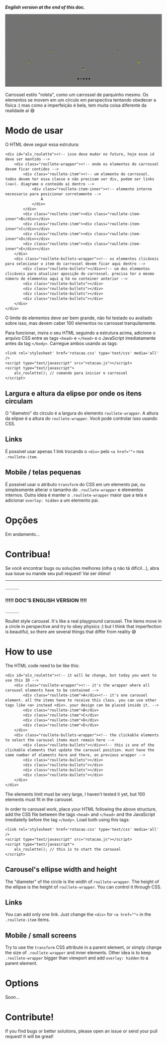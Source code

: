 **_English version at the end of this doc._**


![Preview](PREVIEW.gif "Preview")


Carrossel estilo "roleta", como um carrossel de parquinho mesmo. Os elementos se movem em um círculo em perspectiva tentando obedecer a física :) mas como a imperfeição é bela, tem muita coisa diferente da realidade aí 😅

# Modo de usar

O HTML deve seguir essa estrutura:

```
<div id="alx_roulette"><!-- isso deve mudar no futuro, hoje esse id deve ser mantido -->
	<div class="roullete-wrapper"><!-- onde os elementos do carrossel devem ficar contidos -->
		<div class="roullete-item"><!-- um elemento do carrossel. todos devem ter essa classe e não precisam ser div, podem ser links (<a>). diagrame o conteúdo aí dentro -->
			<div class="roullete-item-inner"><!-- elemento interno necessario para posicionar corretamente -->
				A
			</div>
		</div>
		<div class="roullete-item"><div class="roullete-item-inner">B</div></div>
		<div class="roullete-item"><div class="roullete-item-inner">C</div></div>
		<div class="roullete-item"><div class="roullete-item-inner">D</div></div>
		<div class="roullete-item"><div class="roullete-item-inner">E</div></div>
	</div>
	<div class="roullete-bullets-wrapper"><!-- os elementos clicáveis para selecionar o item do carrossel devem ficar aqui dentro -->
		<div class="roullete-bullets"></div><!-- um dos elementos clicáveis para atualizar aposição do carrossel. precisa ter o mesmo número de elementos aqui q há no conteiner anterior -->
		<div class="roullete-bullets"></div>
		<div class="roullete-bullets"></div>
		<div class="roullete-bullets"></div>
		<div class="roullete-bullets"></div>
	</div>
</div>
```

O limite de elementos deve ser bem grande, não foi testado ou avaliado sobre isso, mas devem caber 100 elementos no carrossel tranquilamente.

Para funcionar, insira o seu HTML seguindo a estrutura acima, adicione o arquivo CSS entre as tags `<head>` e `</head>` e o JavaScript imediatamente antes da tag `</body>`. Carregue ambos usando as tags:

```
<link rel='stylesheet' href='rotacao.css' type='text/css' media='all' />
<script type="text/javascript" src="rotacao.js"></script>
<script type="text/javascript">
	alx_roulette(); // comando para iniciar o carrossel
</script>
```

## Largura e altura da elipse por onde os itens circulam

O "diametro" do círculo é a largura do elemento `roullete-wrapper`. A altura da elipse é a altura do `roullete-wrapper`. Você pode controlar isso usando CSS.

## Links

É possível usar apenas 1 link trocando o `<div>` pelo `<a href="">` nos `.roullete-item`.

## Mobile / telas pequenas

É possível usar o atributo `transform` do CSS em um elemento pai, ou simplesmente alterar o tamanho do `.roullete-wrapper` e elementos internos. Outra ideia é manter o `.roullete-wrapper` maior que a tela e adicionar `overlay: hidden` a um elemento pai.

# Opções

Em andamento...

# Contribua!

Se você encontrar bugs ou soluções melhores (olha q não tá difícil...), abra sua issue ou mande seu pull request! Vai ser ótimo!

---


...........
### !!!!! DOC'S ENGLISH VERSION !!!!
...........


Roullet style carousel. It's like a real playground carousel. The items move in a circle in perspective and try to obey physics :) but I think that imperfection is beautiful, so there are several things that differ from reality 😅


# How to use

The HTML code need to be like this:

```
<div id="alx_roulette"><!-- it will be change, but today you want to use this ID -->
	<div class="roullete-wrapper"><!-- it's the wrapper where all carousel elements have to be contained -->
		<div class="roullete-item">A</div><!-- it's one carousel element. all the items have to receive this class. you can use other tags like <a> instead <div>. your design can be placed inside it. -->
		<div class="roullete-item">B</div>
		<div class="roullete-item">C</div>
		<div class="roullete-item">D</div>
		<div class="roullete-item">E</div>
	</div>
	<div class="roullete-bullets-wrapper"><!-- the clickable elements to select the carousel items must remain here -->
		<div class="roullete-bullets"></div><!-- this is one of the clickable elements that update the carousel position. must have the same number of elements here and there, on previous wrapper -->
		<div class="roullete-bullets"></div>
		<div class="roullete-bullets"></div>
		<div class="roullete-bullets"></div>
		<div class="roullete-bullets"></div>
	</div>
</div>
```

The elements limit must be very large, I haven't tested it yet, but 100 elements must fit in the carousel.

In order to carousel work, place your HTML following the above structure, add the CSS file between the tags `<head>` and `</head>` and the JavaScript imediatelly before the tag `</body>`. Load both using this tags:

```
<link rel='stylesheet' href='rotacao.css' type='text/css' media='all' />
<script type="text/javascript" src="rotacao.js"></script>
<script type="text/javascript">
	alx_roulette(); // this is to start the carousel
</script>
```

## Carousel's ellipse width and height

The "diameter" of the circle is the width of `roullete-wrapper`. The height of the ellipse is the height of `roullete-wrapper`. You can control it through CSS.

## Links

You can add only one link. Just change the `<div>` for `<a href="">` in the `.roullete-item` items.

## Mobile / small screens

Try to use the `transform` CSS attribute in a parent element, or simply change the size of `.roullete-wrapper` and inner elements. Other idea is to keep `.roullete-wrapper` bigger than viewport and add `overlay: hidden` to a parent element.

# Options

Soon...

# Contribute!

If you find bugs or better solutions, please open an issue or send your pull request! It will be great!
